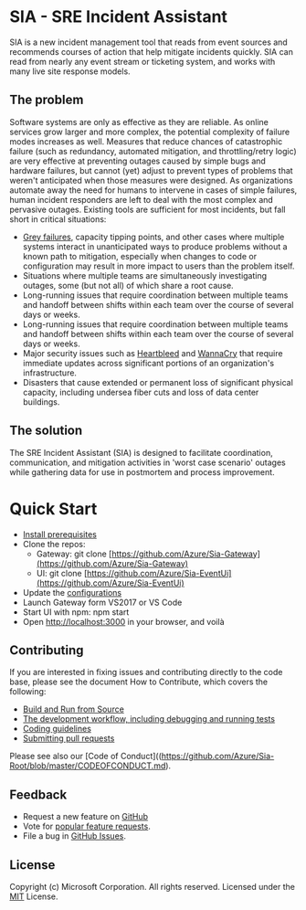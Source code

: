 # SIA - SRE Incident Assistant

SIA is a new incident management tool that reads from event sources and recommends courses of action that help mitigate incidents quickly.  SIA can read from nearly any event stream or ticketing system, and works with many live site response models. 

## The problem
Software systems are only as effective as they are reliable. As online services grow larger and more complex, the potential complexity of failure modes increases as well. Measures that reduce chances of catastrophic failure (such as redundancy, automated mitigation, and throttling/retry logic) are very effective at preventing outages caused by simple bugs and hardware failures, but cannot (yet) adjust to prevent types of problems that weren't anticipated when those measures were designed. As organizations automate away the need for humans to intervene in cases of simple failures, human incident responders are left to deal with the most complex and pervasive outages. Existing tools are sufficient for most incidents, but fall short in critical situations:
*  [Grey failures](https://www.microsoft.com/en-us/research/wp-content/uploads/2017/06/paper-1.pdf), capacity tipping points, and other cases where multiple systems interact in unanticipated ways to produce problems without a known path to mitigation, especially when changes to code or configuration may result in more impact to users than the problem itself.
* Situations where multiple teams are simultaneously investigating outages, some (but not all) of which share a root cause.
* Long-running issues that require coordination between multiple teams and handoff between shifts within each team over the course of several days or weeks.
* Long-running issues that require coordination between multiple teams and handoff between shifts within each team over the course of several days or weeks.
* Major security issues such as [Heartbleed](https://en.wikipedia.org/wiki/Heartbleed) and [WannaCry](https://en.wikipedia.org/wiki/WannaCry_ransomware_attack) that require immediate updates across significant portions of an organization's infrastructure.
* Disasters that cause extended or permanent loss of significant physical capacity, including undersea fiber cuts and loss of data center buildings.

## The solution
The SRE Incident Assistant (SIA) is designed to facilitate coordination, communication, and mitigation activities in 'worst case scenario' outages while gathering data for use in postmortem and process improvement.

# Quick Start
* [Install prerequisites](https://github.com/Azure/Sia-Root/blob/master/HOWTOCONTRIBUTE.md#installing-prerequisites)
* Clone the repos:
  * Gateway: git clone [https://github.com/Azure/Sia-Gateway](https://github.com/Azure/Sia-Gateway)
  * UI: git clone [https://github.com/Azure/Sia-EventUi](https://github.com/Azure/Sia-EventUi)
* Update the [configurations](https://github.com/Azure/Sia-Root/blob/master/HOWTOCONTRIBUTE.md#development-workflow)
* Launch Gateway form VS2017 or VS Code
* Start UI with npm: npm start
* Open [http://localhost:3000](http://localhost:3000) in your browser, and voilà
  
## Contributing

If you are interested in fixing issues and contributing directly to the code base, please see the document How to Contribute, which covers the following:
* [Build and Run from Source](https://github.com/Azure/Sia-Root/blob/master/HOWTOCONTRIBUTE.md#build)
* [The development workflow, including debugging and running tests](https://github.com/Azure/Sia-Root/blob/master/HOWTOCONTRIBUTE.md#debugging)
* [Coding guidelines](https://github.com/Azure/Sia-Root/blob/master/HOWTOCONTRIBUTE.md#work-branches)
* [Submitting pull requests](https://github.com/Azure/Sia-Root/blob/master/HOWTOCONTRIBUTE.md#pull-requests)

Please see also our [Code of Conduct]((https://github.com/Azure/Sia-Root/blob/master/CODEOFCONDUCT.md).

## Feedback
* Request a new feature on [GitHub](CONTRIBUTING.md)
* Vote for [popular feature requests](https://github.com/Azure/sia-root/issues?q=is%3Aopen+is%3Aissue+label%3Afeature-request+sort%3Areactions-%2B1-desc).
* File a bug in [GitHub Issues](https://github.com/Azure/sia-root/issues).

## License
Copyright (c) Microsoft Corporation. All rights reserved.
Licensed under the [MIT](https://github.com/Microsoft/vscode/blob/master/LICENSE.txt) License.
